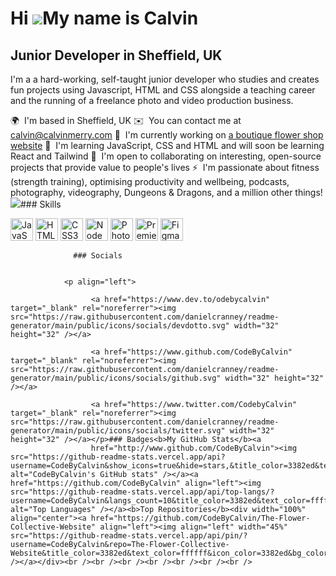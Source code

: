Hi ![](https://user-images.githubusercontent.com/18350557/176309783-0785949b-9127-417c-8b55-ab5a4333674e.gif)My name is Calvin
==============================================================================================================================

Junior Developer in Sheffield, UK
---------------------------------

I'm a a hard-working, self-taught junior developer who studies and creates fun projects using Javascript, HTML and CSS alongside a teaching career and the running of a freelance photo and video production business.

🌍  I'm based in Sheffield, UK
✉️  You can contact me at [calvin@calvinmerry.com](mailto:calvin@calvinmerry.com)
🚀  I'm currently working on [a boutique flower shop website](http://github.com/CodeByCalvin/The-Flower-Collective-Website)
🧠  I'm learning JavaScript, CSS and HTML and will soon be learning React and Tailwind
🤝  I'm open to collaborating on interesting, open-source projects that provide value to people's lives
⚡  I'm passionate about fitness (strength training), optimising productivity and wellbeing, podcasts, photography, videography, Dungeons & Dragons, and a million other things!<a href="https://www.twitter.com/CodebyCalvin" target="_blank" rel="noreferrer"><img
                  src="https://img.shields.io/twitter/follow/CodebyCalvin?logo=twitter&style=for-the-badge&color=3382ed&labelColor=1c1917"
                /></a>### Skills 
<p align="left">
<a href="https://developer.mozilla.org/en-US/docs/Web/JavaScript" target="_blank" rel="noreferrer"><img src="https://raw.githubusercontent.com/danielcranney/readme-generator/main/public/icons/skills/javascript-colored.svg" width="36" height="36" alt="JavaScript" /></a>
<a href="https://developer.mozilla.org/en-US/docs/Glossary/HTML5" target="_blank" rel="noreferrer"><img src="https://raw.githubusercontent.com/danielcranney/readme-generator/main/public/icons/skills/html5-colored.svg" width="36" height="36" alt="HTML5" /></a>
<a href="https://www.w3.org/TR/CSS/#css" target="_blank" rel="noreferrer"><img src="https://raw.githubusercontent.com/danielcranney/readme-generator/main/public/icons/skills/css3-colored.svg" width="36" height="36" alt="CSS3" /></a>
<a href="https://nodejs.org/en/" target="_blank" rel="noreferrer"><img src="https://raw.githubusercontent.com/danielcranney/readme-generator/main/public/icons/skills/nodejs-colored.svg" width="36" height="36" alt="NodeJS" /></a>
<a href="https://www.adobe.com/uk/products/photoshop.html" target="_blank" rel="noreferrer"><img src="https://raw.githubusercontent.com/danielcranney/readme-generator/main/public/icons/skills/photoshop-colored.svg" width="36" height="36" alt="Photoshop" /></a>
<a href="https://www.adobe.com/uk/products/premiere.html" target="_blank" rel="noreferrer"><img src="https://raw.githubusercontent.com/danielcranney/readme-generator/main/public/icons/skills/premierepro-colored.svg" width="36" height="36" alt="Premiere Pro" /></a>
<a href="https://www.figma.com/" target="_blank" rel="noreferrer"><img src="https://raw.githubusercontent.com/danielcranney/readme-generator/main/public/icons/skills/figma-colored.svg" width="36" height="36" alt="Figma" /></a>
</p>
                    
                  ### Socials
                  
                  
                <p align="left">
                          
                      <a href="https://www.dev.to/odebycalvin" target="_blank" rel="noreferrer"><img src="https://raw.githubusercontent.com/danielcranney/readme-generator/main/public/icons/socials/devdotto.svg" width="32" height="32" /></a>
                          
                      <a href="https://www.github.com/CodeByCalvin" target="_blank" rel="noreferrer"><img src="https://raw.githubusercontent.com/danielcranney/readme-generator/main/public/icons/socials/github.svg" width="32" height="32" /></a>
                          
                      <a href="https://www.twitter.com/CodebyCalvin" target="_blank" rel="noreferrer"><img src="https://raw.githubusercontent.com/danielcranney/readme-generator/main/public/icons/socials/twitter.svg" width="32" height="32" /></a></p>### Badges<b>My GitHub Stats</b><a
                      href="http://www.github.com/CodeByCalvin"><img src="https://github-readme-stats.vercel.app/api?username=CodeByCalvin&show_icons=true&hide=stars,&title_color=3382ed&text_color=ffffff&icon_color=3382ed&bg_color=1c1917&hide_border=true&show_icons=true" alt="CodeByCalvin's GitHub stats" /></a><a href="https://github.com/CodeByCalvin" align="left"><img src="https://github-readme-stats.vercel.app/api/top-langs/?username=CodeByCalvin&langs_count=10&title_color=3382ed&text_color=ffffff&icon_color=3382ed&bg_color=1c1917&hide_border=true&locale=en&custom_title=Top%20%Languages" alt="Top Languages" /></a><b>Top Repositories</b><div width="100%" align="center"><a href="https://github.com/CodeByCalvin/The-Flower-Collective-Website" align="left"><img align="left" width="45%" src="https://github-readme-stats.vercel.app/api/pin/?username=CodeByCalvin&repo=The-Flower-Collective-Website&title_color=3382ed&text_color=ffffff&icon_color=3382ed&bg_color=1c1917&hide_border=true&locale=en" /></a></div><br /><br /><br /><br /><br /><br /><br />
